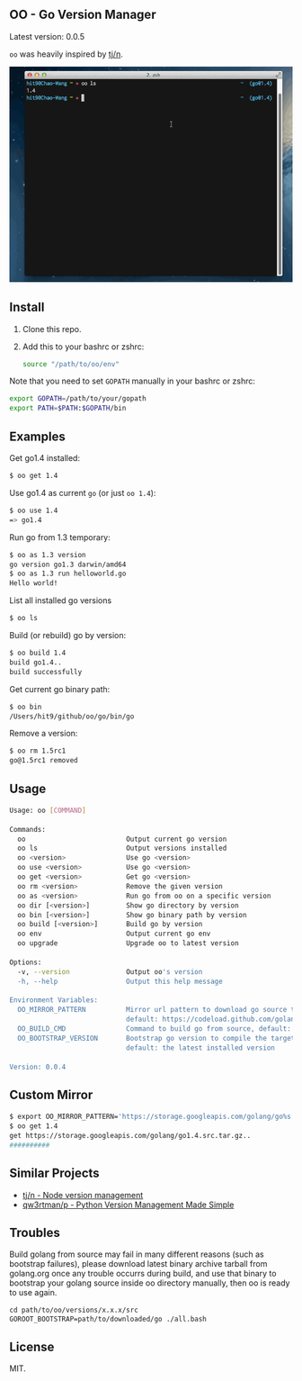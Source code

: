 OO - Go Version Manager
------------------------

Latest version: 0.0.5

`oo` was heavily inspired by [tj/n](https://github.com/tj/n).

![](screen.gif)

Install
-------

1. Clone this repo.
2. Add this to your bashrc or zshrc:

   ```bash
   source "/path/to/oo/env"
   ```

Note that you need to set `GOPATH` manually in your bashrc or zshrc:

```bash
export GOPATH=/path/to/your/gopath
export PATH=$PATH:$GOPATH/bin
```

Examples
---------

Get go1.4 installed:

```bash
$ oo get 1.4
```

Use go1.4 as current `go` (or just `oo 1.4`):

```bash
$ oo use 1.4
=> go1.4
```

Run go from 1.3 temporary:

```bash
$ oo as 1.3 version
go version go1.3 darwin/amd64
$ oo as 1.3 run helloworld.go
Hello world!
```

List all installed go versions

```bash
$ oo ls
```

Build (or rebuild) go by version:

```bash
$ oo build 1.4
build go1.4..
build successfully
```

Get current go binary path:

```bash
$ oo bin
/Users/hit9/github/oo/go/bin/go
```

Remove a version:

```bash
$ oo rm 1.5rc1                                                                                                                                                                          1 ↵ (go1.4 node@v2.0.0) ~/github/oo/versions/1.5/src
go@1.5rc1 removed
```

Usage
-----

```bash
Usage: oo [COMMAND]

Commands:
  oo                         Output current go version
  oo ls                      Output versions installed
  oo <version>               Use go <version>
  oo use <version>           Use go <version>
  oo get <version>           Get go <version>
  oo rm <version>            Remove the given version
  oo as <version>            Run go from oo on a specific version
  oo dir [<version>]         Show go directory by version
  oo bin [<version>]         Show go binary path by version
  oo build [<version>]       Build go by version
  oo env                     Output current go env
  oo upgrade                 Upgrade oo to latest version

Options:
  -v, --version              Output oo's version
  -h, --help                 Output this help message

Environment Variables:
  OO_MIRROR_PATTERN          Mirror url pattern to download go source tarball
                             default: https://codeload.github.com/golang/go/tar.gz/go%s
  OO_BUILD_CMD               Command to build go from source, default: ./make.bash
  OO_BOOTSTRAP_VERSION       Bootstrap go version to compile the target version,
                             default: the latest installed version

Version: 0.0.4
```

Custom Mirror
-------------

```bash
$ export OO_MIRROR_PATTERN='https://storage.googleapis.com/golang/go%s.src.tar.gz'
$ oo get 1.4
get https://storage.googleapis.com/golang/go1.4.src.tar.gz..
##########                                                                14.4%
```

Similar Projects
----------------

- [tj/n - Node version management](https://github.com/tj/n)
- [qw3rtman/p - Python Version Management Made Simple](https://github.com/qw3rtman/p)

Troubles
--------

Build golang from source may fail in many different reasons (such as bootstrap failures),
please download latest binary archive tarball from golang.org once any trouble
occurrs during build, and use that binary to bootstrap your golang source
inside oo directory manually, then oo is ready to use again.

```
cd path/to/oo/versions/x.x.x/src
GOROOT_BOOTSTRAP=path/to/downloaded/go ./all.bash
```

License
--------
MIT.
